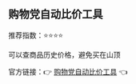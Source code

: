 ## 购物党自动比价工具

推荐指数：⭐⭐⭐⭐

可以查商品历史价格，避免买在山顶

官方链接：👉 [购物党自动比价工具](
https://chrome.google.com/webstore/detail/%E8%B4%AD%E7%89%A9%E5%85%9A%E8%87%AA%E5%8A%A8%E6%AF%94%E4%BB%B7%E5%B7%A5%E5%85%B7/jgphnjokjhjlcnnajmfjlacjnjkhleah
) 👈




























































